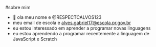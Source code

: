 #sobre mim
- 👋 ola meu nome e @RESPECTCALVOS123
- meu email de escola e alves.gabriel17@escola.pr.gov.br
- eu estou interessado em aprender a programar novas linguagens
- eu estou aprendendo a programar recentemente a linguagem de JavaScript e Scratch

